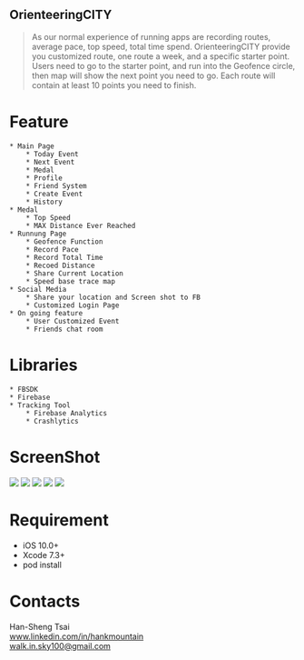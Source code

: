 ## OrienteeringCITY
> As our normal experience of running apps are recording routes, average pace, top speed, total time spend. OrienteeringCITY provide you customized route, one route a week, and a specific starter point. Users need to go to the starter point, and run into the Geofence circle, then map will show the next point you need to go. Each route will contain at least 10 points you need to finish.

# Feature
    * Main Page
        * Today Event
        * Next Event
        * Medal
        * Profile
        * Friend System
        * Create Event
        * History
    * Medal
        * Top Speed
        * MAX Distance Ever Reached
    * Runnung Page
        * Geofence Function
        * Record Pace
        * Record Total Time
        * Recoed Distance
        * Share Current Location
        * Speed base trace map
    * Social Media
        * Share your location and Screen shot to FB
        * Customized Login Page
    * On going feature
        * User Customized Event
        * Friends chat room

# Libraries
    * FBSDK
    * Firebase
    * Tracking Tool
        * Firebase Analytics
        * Crashlytics

# ScreenShot
![](http://i.imgur.com/mhwiAg1.png?1)
![](http://i.imgur.com/bcQ3EG7.png?1)
![](http://i.imgur.com/537S5Z2.png?1)
![](http://i.imgur.com/CnCGcHy.png?1)
![](http://i.imgur.com/xz5o4vh.png?1)


# Requirement
* iOS 10.0+
* Xcode 7.3+
* pod install

# Contacts
Han-Sheng Tsai
<br>www.linkedin.com/in/hankmountain
<br>walk.in.sky100@gmail.com






